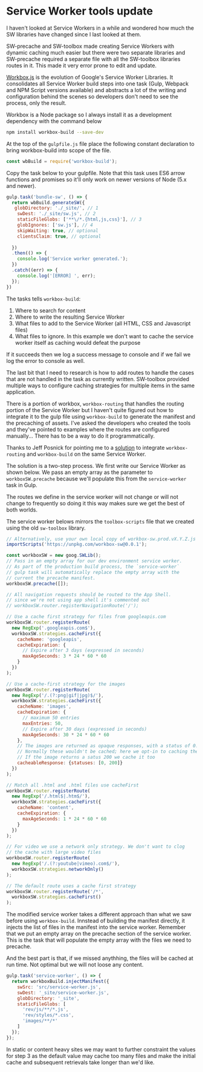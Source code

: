 # Service Worker tools update

I haven't looked at Service Workers in a while and wondered how much the SW libraries have changed since I last looked at them. 

SW-precache and SW-toolbox made creating Service Workers with dynamic caching much easier but there were two separate libraries and SW-precache required a separate file with all the SW-toolbox libraries routes in it. This made it very error prone to edit and update. 

[Workbox.js](https://workboxjs.org/) is the evolution of Google's Service Worker Libraries. It consolidates all Service Worker build steps into one task (Gulp, Webpack and NPM Script versions available) and abstracts a lot of the writing and configuration behind the scenes so developers don't need to see the process, only the result.

Workbox is a Node package so I always install it as a development dependency with the command below 

```bash
npm install workbox-build --save-dev
```

At the top of the `gulpfile.js` file place the following constant declaration to bring workbox-build into scope of the file. 

```javascript
const wbBuild = require('workbox-build');
```

Copy the task below to your gulpfile. Note that this task uses ES6 arrow functions and promises so it'll only work on newer versions of Node (5.x and newer). 

```javascript
gulp.task('bundle-sw', () => {
  return wbBuild.generateSW({
   globDirectory: './_site/', // 1
    swDest: './_site/sw.js', // 2
    staticFileGlobs: ['**\/*.{html,js,css}'], // 3
    globIgnores: ['sw.js'], // 4
    skipWaiting: true, // optional
    clientsClaim: true, // optional
 
  })
  .then(() => {
    console.log('Service worker generated.');
  })
  .catch((err) => {
    console.log('[ERROR] ', err);
  });
})
```

 The tasks tells `workbox-build`: 

1. Where to search for content
2. Where to write the resulting Service Worker
3. What files to add to the Service Worker (all HTML, CSS and Javascript files)
4. What files to ignore. In this example we don't want to cache the service worker itself as caching would defeat the purpose

If it succeeds then we log a success message to console and if we fail we log the error to console as well. 

The last bit that I need to research is how to add routes to handle the cases that are not handled in the task as currently written. SW-toolbox provided multiple ways to configure caching strategies for multiple items in the same application. 

There is a portion of workbox, `workbox-routing` that handles the routing portion of the Service Worker but I haven't quite figured out how to integrate it to the gulp file using `workbox-build` to generate the manifest and the precaching of assets. I've asked the developers who created the tools and they've pointed to examples where the routes are configured manually... There has to be a way to do it programmatically.

Thanks to Jeff Posnick for pointing me to a [solution](https://mobile.twitter.com/jeffposnick/status/865248099068923904) to integrate `workbox-routing` and `workbox-build` on the same Service Worker.  

The solution is a two-step process. We first write our Service Worker as shown below. We pass an empty array as the parameter to `workboxSW.precache` because we'll populate this from the `service-worker` task in Gulp. 

The routes we define in the service worker will not change or will not change to frequently so doing it this way makes sure we get the best of both worlds.

The service worker belows mirrors the `toolbox-scripts` file that we created using the old `sw-toolbox` library. 

```javascript
// Alternatively, use your own local copy of workbox-sw.prod.vX.Y.Z.js
importScripts('https://unpkg.com/workbox-sw@0.0.1');

const workboxSW = new goog.SWLib();
// Pass in an empty array for our dev environment service worker.
// As part of the production build process, the `service-worker`
// gulp task will automatically replace the empty array with the
// current the precache manifest.
workboxSW.precache([]);

// All navigation requests should be routed to the App Shell.
// since we're not using app shell it's commented out
// workboxSW.router.registerNavigationRoute('/');

// Use a cache first strategy for files from googleapis.com
workboxSW.router.registerRoute(
  new RegExp('.googleapis.com$'),
  workboxSW.strategies.cacheFirst({
    cacheName: 'googleapis',
    cacheExpiration: {
      // Expire after 3 days (expressed in seconds)
      maxAgeSeconds: 3 * 24 * 60 * 60
    }
  })
);

// Use a cache-first strategy for the images
workboxSW.router.registerRoute(
  new RegExp('/.(?:png|gif|jpg)$/'),
  workboxSW.strategies.cacheFirst({
    cacheName: 'images',
    cacheExpiration: {
      // maximum 50 entries
      maxEntries: 50,
      // Expire after 30 days (expressed in seconds)
      maxAgeSeconds: 30 * 24 * 60 * 60
    },
    // The images are returned as opaque responses, with a status of 0.
    // Normally these wouldn't be cached; here we opt-in to caching them.
    // If the image returns a satus 200 we cache it too
    cacheableResponse: {statuses: [0, 200]}
  })
);

// Match all .html and .html files use cacheFirst
workboxSW.router.registerRoute(
  new RegExp('/.html$|.htm$/'),
  workboxSW.strategies.cacheFirst({
    cacheName: 'content',
    cacheExpiration: {
      maxAgeSeconds: 1 * 24 * 60 * 60
    }
  })
);

// For video we use a network only strategy. We don't want to clog
// the cache with large video files
workboxSW.router.registerRoute(
  new RegExp('/.(?:youtube|vimeo).com$/'),
  workboxSW.strategies.networkOnly()
);

// The default route uses a cache first strategy
workboxSW.router.registerRoute('/*',
  workboxSW.strategies.cacheFirst()
);

```

The modified service worker takes a different approach than what we saw before using `workbox-build`. Innstead of building the manifest directly, it injects the list of files in the manifest into the service worker. Remember that we put an empty array on the precache section of the service worker. This is the task that will populate the empty array with the files we need to precache. 

And the best part is that, if we missed anythhing, the files will be cached at run time. Not optimal but we will not loose any content. 

```javascript
gulp.task('service-worker', () => {
  return workboxBuild.injectManifest({
    swSrc: 'src/service-worker.js',
    swDest: '_site/service-worker.js',
    globDirectory: '_site',
    staticFileGlobs: [
      'rev/js/**/*.js',
      'rev/styles/*.css',
      'images/**/*'
    ]
  });
});
```

In static or content heavy sites we may want to further constraint the values for step 3 as the default value may cache too many files and make the initial cache and subsequent retrievals take longer than we'd like.
